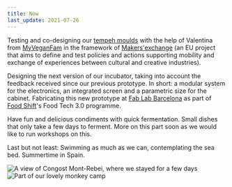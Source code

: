 ```yaml
---
title: Now
last_update: 2021-07-26
---
```


Testing and co-designing our [tempeh moulds](tempeh-moulds.html) with the help of Valentina from [MyVeganFam](https://www.myveganfam.com/) in the framework of [Makers'exchange](https://makersxchange.eu/) (an EU project that aims to define and test policies and actions supporting mobility and exchange of experiences between cultural and creative industries).

Designing the next version of our incubator, taking into account the feedback received since our previous prototype. In short: a modular system for the electronics, an integrated screen and a parametric size for the cabinet. Fabricating this new prototype at [Fab Lab Barcelona](https://fablabbcn.org/) as part of [Food Shift](https://foodshift2030.eu/)'s Food Tech 3.0 programme.


Have fun and delicious condiments with quick fermentation. Small dishes that only take a few days to ferment. More on this part soon as we would like to run workshops on this. 

Last but not least: Swimming as much as we can, contemplating the sea bed. Summertime in Spain.


![A view of Congost Mont-Rebei, where we stayed for a few days](congost.jpg)
![Part of our lovely monkey camp](hammocks.jpg)
